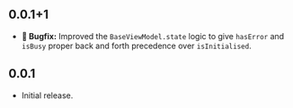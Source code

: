 ## 0.0.1+1

* **🐛️ Bugfix:** Improved the `BaseViewModel.state` logic to give `hasError` and `isBusy` proper back and forth precedence over `isInitialised`.

## 0.0.1

* Initial release.
